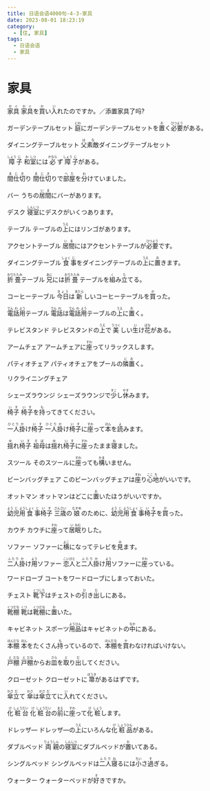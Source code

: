 ```yaml
---
title: 日语会语4000句-4-3-家具
date: 2023-08-01 18:23:19
category:
  - [住, 家具]
tags:
  - 日语会语
  - 家具
---
```


# 家具

<ruby>家<rt>か</rt>具<rt>ぐ</rt></ruby>
<ruby>家<rt>か</rt>具<rt>ぐ</rt>を<rt></rt>買<rt>か</rt>い<rt></rt>入<rt>い</rt>れたのですか。／添置家具了吗?</ruby>

<!-- more -->

<ruby>ガーデンテープルセット</ruby>
<ruby>庭<rt>にわ</rt>にガーデンテープルセットを<rt></rt>置<rt>お</rt>く<rt></rt>必<rt>ひつ</rt>要<rt>よう</rt>がある。</ruby>

<ruby>ダイニングテーブルセット</ruby>
<ruby>父<rt>は</rt>素敵<rt>な</rt>ダイニングテーブルセット</ruby>

<ruby>障<rt>しょう</rt>子<rt>じ</rt></ruby>
<ruby>和<rt>わ</rt>室<rt>しつ</rt>には<rt></rt>必<rt>かなら</rt>ず<rt></rt>障<rt>しょう</rt>子<rt>じ</rt>がある。</ruby>

<ruby>間<rt>ま</rt>仕<rt>じ</rt>切<rt>き</rt>り</ruby>
<ruby>間<rt>ま</rt>仕<rt>じ</rt>切<rt>き</rt>りで<rt></rt>部<rt>へ</rt>屋<rt>た</rt>を<rt></rt>分<rt>わ</rt>けていました。</ruby>

<ruby>バー</ruby>
<ruby>うちの<rt></rt>居<rt>い</rt>間<rt>ま</rt>にバーがあります。</ruby>

<ruby>デスク</ruby>
<ruby>寝<rt>しん</rt>室<rt>しつ</rt>にデスクがいくつあります。</ruby>

<ruby>テーブル</ruby>
<ruby>テーブルの<rt></rt>上<rt>うえ</rt>にはリンゴがあります。</ruby>

<ruby>アクセントテーブル</ruby>
<ruby>居<rt>い</rt>間<rt>ま</rt>にはアクセントテーブルが<rt></rt>必<rt>ひつ</rt>要<rt>よう</rt>です。</ruby>

<ruby>ダイニングテーブル</ruby>
<ruby>食<rt>しょく</rt>事<rt>じ</rt>をダイニングテーブルの<rt></rt>上<rt>うえ</rt>に<rt></rt>置<rt>お</rt>きます。</ruby>

<ruby>折<rt>おり</rt>畳<rt>たたみ</rt>テーブル</ruby>
<ruby>兄<rt>あに</rt>には<rt></rt>折<rt>おり</rt>畳<rt>たたみ</rt>テーブルを<rt></rt>組<rt>く</rt>み<rt></rt>立<rt>た</rt>てる。</ruby>

<ruby>コーヒーテーブル</ruby>
<ruby>今日<rt>きょう</rt>は<rt></rt>新<rt>あたら</rt>しいコーヒーテーブルを<rt></rt>買<rt>か</rt>った。</ruby>

<ruby>電<rt>でん</rt>話<rt>わ</rt>用<rt>よう</rt>テーブル</ruby>
<ruby>電<rt>でん</rt>話<rt>わ</rt>は<rt></rt>電<rt>でん</rt>話<rt>わ</rt>用<rt>よう</rt>テーブルの<rt></rt>上<rt>うえ</rt>に<rt></rt>置<rt>お</rt>く。</ruby>

<ruby>テレビスタンド</ruby>
<ruby>テレビスタンドの<rt></rt>上<rt>うえ</rt>で<rt></rt>美<rt>うつく</rt>しい<rt></rt>生<rt>い</rt>け<rt></rt>花<rt>ばな</rt>がある。</ruby>

<ruby>アームチェア</ruby>
<ruby>アームチェアに<rt></rt>座<rt>すわ</rt>ってリラックスします。</ruby>

<ruby>パティオチェア</ruby>
<ruby>パティオチェアをプールの<rt></rt>隣<rt>に</rt>置<rt>お</rt>く。</ruby>

<ruby>リクライニングチェア</ruby>

<ruby>シェーズラウンジ</ruby>
<ruby>シェーズラウンジで<rt></rt>少<rt>すこ</rt>し<rt></rt>休<rt>やす</rt>みます。</ruby>

<ruby>椅<rt>い</rt>子<rt>す</rt></ruby>
<ruby>椅<rt>い</rt>子<rt>す</rt>を<rt></rt>持<rt>も</rt>ってきてください。</ruby>

<ruby>一人<rt>ひとり</rt>掛<rt>か</rt>け<rt></rt>椅<rt>い</rt>子<rt>す</rt></ruby>
<ruby>一人<rt>ひとり</rt>掛<rt>か</rt>け<rt></rt>椅<rt>い</rt>子<rt>す</rt>に<rt></rt>座<rt>すわ</rt>って<rt></rt>本<rt>ほん</rt>を<rt></rt>読<rt>よ</rt>みます。</ruby>

<ruby>揺<rt>ゆ</rt>れ<rt></rt>椅<rt>い</rt>子<rt>す</rt></ruby>
<ruby>祖<rt>そ</rt>母<rt>ぼ</rt>は<rt></rt>揺<rt>ゆ</rt>れ<rt></rt>椅<rt>い</rt>子<rt>す</rt>に<rt></rt>座<rt>すわ</rt>ったまま<rt></rt>寝<rt>ね</rt>ました。</ruby>

<ruby>スツール</ruby>
<ruby>そのスツールに<rt></rt>座<rt>すわ</rt>っても<rt></rt>構<rt>かま</rt>いません。</ruby>

<ruby>ビーンバッグチェア</ruby>
<ruby>このビーンバッグチェアは<rt></rt>座<rt>すわ</rt>り<rt></rt>心<rt>ここ</rt>地<rt>ち</rt>がいいです。</ruby>

<ruby>オットマン</ruby>
<ruby>オットマンはどこに<rt></rt>置<rt>お</rt>いたほうがいいですか。</ruby>

<ruby>幼<rt>よう</rt>児<rt>じ</rt>用<rt>よう</rt>食<rt>しょく</rt>事<rt>じ</rt>椅<rt>い</rt>子<rt>す</rt></ruby>
<ruby>三<rt>さん</rt>歳<rt>さい</rt>の<rt></rt>娘<rt>むすめ</rt>のために、<rt></rt>幼<rt>よう</rt>児<rt>じ</rt>用<rt>よう</rt>食<rt>しょく</rt>事<rt>じ</rt>椅<rt>い</rt>子<rt>す</rt>を<rt></rt>買<rt>か</rt>った。</ruby>

<ruby>カウチ</ruby>
<ruby>カウチに<rt></rt>座<rt>すわ</rt>って<rt></rt>居<rt>い</rt>眠<rt>ねむ</rt>りした。</ruby>

<ruby>ソファー</ruby>
<ruby>ソファーに<rt></rt>横<rt>よこ</rt>になってテレビを<rt></rt>見<rt>み</rt>ます。</ruby>

<ruby>二人<rt>ふたり</rt>掛<rt>か</rt>け<rt></rt>用<rt>よう</rt>ソファー</ruby>
<ruby>恋<rt>こい</rt>人<rt>びと</rt>と<rt></rt>二人<rt>ふたり</rt>掛<rt>か</rt>け<rt></rt>用<rt>よう</rt>ソファーに<rt></rt>座<rt>すわ</rt>っている。</ruby>

<ruby>ワードローブ</ruby>
<ruby>コートをワードローブにしまっておいた。</ruby>

<ruby>チェスト</ruby>
<ruby>靴<rt>くつ</rt>下<rt>した</rt>はチェストの<rt></rt>引<rt>ひ</rt>き<rt></rt>出<rt>だ</rt>しにある。</ruby>

<ruby>靴<rt>くつ</rt>棚<rt>だな</rt></ruby>
<ruby>靴<rt>くつ</rt>は<rt></rt>靴<rt>くつ</rt>棚<rt>だな</rt>に<rt></rt>置<rt>お</rt>いた。</ruby>

<ruby>キャビネット</ruby>
<ruby>スポーツ<rt></rt>用<rt>よう</rt>品<rt>ひん</rt>はキャビネットの<rt></rt>中<rt>なか</rt>にある。</ruby>

<ruby>本<rt>ほん</rt>棚<rt>だな</rt></ruby>
<ruby>本<rt>ほん</rt>をたくさん<rt></rt>持<rt>も</rt>っているので、<rt></rt>本<rt>ほん</rt>棚<rt>だな</rt>を<rt></rt>買<rt>か</rt>わなければいけない。</ruby>

<ruby>戸<rt>と</rt>棚<rt>だな</rt></ruby>
<ruby>戸<rt>と</rt>棚<rt>だな</rt>からお<rt></rt>皿<rt>さら</rt>を<rt></rt>取<rt>と</rt>り<rt></rt>出<rt>だ</rt>してください。</ruby>

<ruby>クローゼット</ruby>
<ruby>クローゼットに<rt></rt>箒<rt>ほうき</rt>があるはずです。</ruby>

<ruby>傘<rt>かさ</rt>立<rt>だ</rt>て</ruby>
<ruby>傘<rt>かさ</rt>は<rt></rt>傘<rt>かさ</rt>立<rt>だ</rt>てに<rt></rt>入<rt>い</rt>れてください。</ruby>

<ruby>化<rt>け</rt>粧<rt>しょう</rt>台<rt>だい</rt></ruby>
<ruby>化<rt>け</rt>粧<rt>しょう</rt>台<rt>だい</rt>の<rt></rt>前<rt>まえ</rt>に<rt></rt>座<rt>すわ</rt>って<rt></rt>化<rt>け</rt>粧<rt>しょう</rt>します。</ruby>

<ruby>ドレッザ―</ruby>
<ruby>ドレッザ―の<rt></rt>上<rt>うえ</rt>にいろんな<rt></rt>化<rt>け</rt>粧<rt>しょう</rt>品<rt>ひん</rt>がある。</ruby>

<ruby>ダブルベッド</ruby>
<ruby>両<rt>りょう</rt>親<rt>しん</rt>の<rt></rt>寝<rt>しん</rt>室<rt>しつ</rt>にダブルベッドが<rt></rt>置<rt>お</rt>いてある。</ruby>

<ruby>シングルベッド</ruby>
<ruby>シングルベッドは<rt></rt>二人<rt>ふたり</rt>寝<rt>ね</rt>るには<rt></rt>小<rt>ちい</rt>さ<rt></rt>過<rt>す</rt>ぎる。</ruby>

<ruby>ウォーター</ruby>
<ruby>ウォーターベッドが<rt></rt>好<rt>す</rt>きですか。</ruby>

